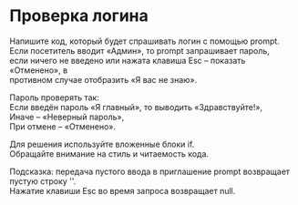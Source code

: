 # Проверка логина                                                           <br/>

Напишите код, который будет спрашивать логин с помощью prompt.              <br/>
Если посетитель вводит «Админ», то prompt запрашивает пароль,               <br/>
если ничего не введено или нажата клавиша Esc – показать «Отменено», в      <br/>
противном случае отобразить «Я вас не знаю».                                <br/>

Пароль проверять так:                                                       <br/>
Если введён пароль «Я главный», то выводить «Здравствуйте!»,                <br/>
Иначе – «Неверный пароль»,                                                  <br/>
При отмене – «Отменено».                                                    <br/> 

Для решения используйте вложенные блоки if.                                 <br/>
Обращайте внимание на стиль и читаемость кода.                              <br/>

Подсказка: передача пустого ввода в приглашение prompt возвращает           <br/>
пустую строку ''.                                                           <br/>
Нажатие клавиши Esc во время запроса возвращает null.                       <br/>
